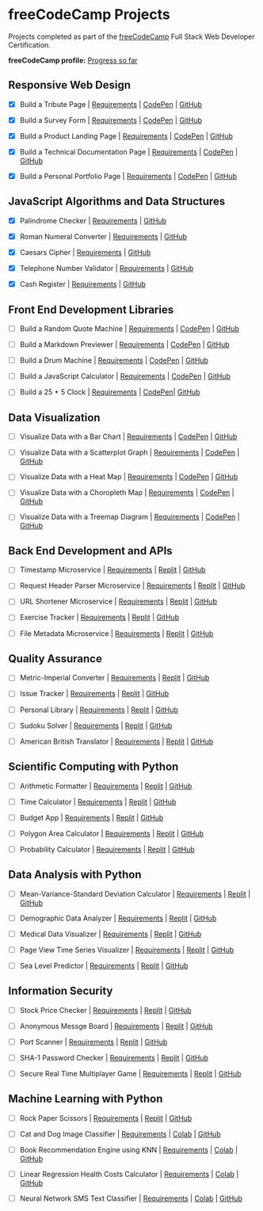 # freeCodeCamp Projects
Projects completed as part of the [freeCodeCamp](http://www.freecodecamp.com) Full Stack Web Developer Certification.

**freeCodeCamp profile:** [Progress so far](https://www.freecodecamp.org/solomonkamanga)

## Responsive Web Design

- [x] Build a Tribute Page | [Requirements](https://learn.freecodecamp.org/responsive-web-design/responsive-web-design-projects/build-a-tribute-page) | [CodePen](https://codepen.io/solomonkamanga/full/wrJVRZ) | [GitHub](https://github.com/solomonkamanga/tribute-page)

- [x] Build a Survey Form | [Requirements](https://learn.freecodecamp.org/responsive-web-design/responsive-web-design-projects/build-a-survey-form) | [CodePen](https://codepen.io/solomonkamanga/full/ZjZpJm) | [GitHub](https://github.com/solomonkamanga/survey-form)

- [x] Build a Product Landing Page | [Requirements](https://learn.freecodecamp.org/responsive-web-design/responsive-web-design-projects/build-a-product-landing-page) | [CodePen](https://codepen.io/solomonkamanga/full/pZXYez/) | [GitHub](https://github.com/solomonkamanga/product-landing-page)

- [x] Build a Technical Documentation Page | [Requirements](https://learn.freecodecamp.org/responsive-web-design/responsive-web-design-projects/build-a-technical-documentation-page) | [CodePen](https://codepen.io/solomonkamanga/full/gdOjmW) | [GitHub](https://github.com/solomonkamanga/technical-documentation-page)

- [x] Build a Personal Portfolio Page | [Requirements](https://learn.freecodecamp.org/responsive-web-design/responsive-web-design-projects/build-a-personal-portfolio-webpage) | [CodePen](https://codepen.io/solomonkamanga/full/RLZgMb) | [GitHub](https://github.com/solomonkamanga/personal-portfolio)

## JavaScript Algorithms and Data Structures

- [x] Palindrome Checker | [Requirements](https://learn.freecodecamp.org/javascript-algorithms-and-data-structures/javascript-algorithms-and-data-structures-projects/palindrome-checker) | [GitHub](https://github.com/solomonkamanga/palindrome-checker)

- [x] Roman Numeral Converter | [Requirements](https://learn.freecodecamp.org/javascript-algorithms-and-data-structures/javascript-algorithms-and-data-structures-projects/roman-numeral-converter) | [GitHub](https://github.com/solomonkamanga/roman-numeral-converter)

- [x] Caesars Cipher | [Requirements](https://learn.freecodecamp.org/javascript-algorithms-and-data-structures/javascript-algorithms-and-data-structures-projects/caesars-cipher) | [GitHub](https://github.com/solomonkamanga/caesars-cipher)

- [x] Telephone Number Validator | [Requirements](https://learn.freecodecamp.org/javascript-algorithms-and-data-structures/javascript-algorithms-and-data-structures-projects/telephone-number-validator) | [GitHub](https://github.com/solomonkamanga/telephone-number-validator)

- [x] Cash Register | [Requirements](https://learn.freecodecamp.org/javascript-algorithms-and-data-structures/javascript-algorithms-and-data-structures-projects/cash-register) | [GitHub](https://github.com/solomonkamanga/cash-register)

## Front End Development Libraries

- [ ] Build a Random Quote Machine | [Requirements](https://learn.freecodecamp.org/front-end-libraries/front-end-libraries-projects/build-a-random-quote-machine) | [CodePen]() | [GitHub]()

- [ ] Build a Markdown Previewer | [Requirements](https://learn.freecodecamp.org/front-end-libraries/front-end-libraries-projects/build-a-markdown-previewer) | [CodePen]() | [GitHub]()

- [ ] Build a Drum Machine | [Requirements](https://learn.freecodecamp.org/front-end-libraries/front-end-libraries-projects/build-a-drum-machine) | [CodePen]() | [GitHub]()

- [ ] Build a JavaScript Calculator | [Requirements](https://learn.freecodecamp.org/front-end-libraries/front-end-libraries-projects/build-a-javascript-calculator) | [CodePen]() | [GitHub]()

- [ ] Build a 25 + 5 Clock | [Requirements](https://www.freecodecamp.org/learn/front-end-development-libraries/front-end-development-libraries-projects/build-a-25--5-clock) | [CodePen]()| [GitHub]()

## Data Visualization

- [ ] Visualize Data with a Bar Chart | [Requirements](https://learn.freecodecamp.org/data-visualization/data-visualization-projects/visualize-data-with-a-bar-chart) | [CodePen]() | [GitHub]()

- [ ] Visualize Data with a Scatterplot Graph | [Requirements](https://learn.freecodecamp.org/data-visualization/data-visualization-projects/visualize-data-with-a-scatterplot-graph) | [CodePen]() | [GitHub]()

- [ ] Visualize Data with a Heat Map | [Requirements](https://learn.freecodecamp.org/data-visualization/data-visualization-projects/visualize-data-with-a-heat-map) | [CodePen]() | [GitHub]()

- [ ] Visualize Data with a Choropleth Map | [Requirements](https://learn.freecodecamp.org/data-visualization/data-visualization-projects/visualize-data-with-a-choropleth-map) | [CodePen]() | [GitHub]()

- [ ] Visualize Data with a Treemap Diagram | [Requirements](https://learn.freecodecamp.org/data-visualization/data-visualization-projects/visualize-data-with-a-treemap-diagram) | [CodePen]() | [GitHub]()

## Back End Development and APIs

- [ ] Timestamp Microservice | [Requirements](https://learn.freecodecamp.org/apis-and-microservices/apis-and-microservices-projects/timestamp-microservice) | [Replit]() | [GitHub]()

- [ ] Request Header Parser Microservice | [Requirements](https://learn.freecodecamp.org/apis-and-microservices/apis-and-microservices-projects/request-header-parser-microservice) | [Replit]() | [GitHub]()

- [ ] URL Shortener Microservice | [Requirements](https://learn.freecodecamp.org/apis-and-microservices/apis-and-microservices-projects/url-shortener-microservice) | [Replit]() | [GitHub]()

- [ ] Exercise Tracker | [Requirements](https://learn.freecodecamp.org/apis-and-microservices/apis-and-microservices-projects/exercise-tracker) | [Replit]() | [GitHub]()

- [ ] File Metadata Microservice | [Requirements](https://learn.freecodecamp.org/apis-and-microservices/apis-and-microservices-projects/file-metadata-microservice) | [Replit]() | [GitHub]()

## Quality Assurance

- [ ] Metric-Imperial Converter | [Requirements](https://learn.freecodecamp.org/information-security-and-quality-assurance/information-security-and-quality-assurance-projects/metric-imperial-converter) | [Replit]() | [GitHub]()

- [ ] Issue Tracker | [Requirements](https://learn.freecodecamp.org/information-security-and-quality-assurance/information-security-and-quality-assurance-projects/issue-tracker) | [Replit]() | [GitHub]()

- [ ] Personal Library | [Requirements](https://learn.freecodecamp.org/information-security-and-quality-assurance/information-security-and-quality-assurance-projects/personal-library) | [Replit]() | [GitHub]()

- [ ] Sudoku Solver | [Requirements](https://www.freecodecamp.org/learn/quality-assurance/quality-assurance-projects/sudoku-solver) | [Replit]() | [GitHub]()

- [ ] American British Translator | [Requirements](https://www.freecodecamp.org/learn/quality-assurance/quality-assurance-projects/american-british-translator) | [Replit]() | [GitHub]()

## Scientific Computing with Python

- [ ] Arithmetic Formatter | [Requirements](https://www.freecodecamp.org/learn/scientific-computing-with-python/scientific-computing-with-python-projects/arithmetic-formatter) | [Replit]() | [GitHub]()

- [ ] Time Calculator | [Requirements](https://www.freecodecamp.org/learn/scientific-computing-with-python/scientific-computing-with-python-projects/time-calculator) | [Replit]() | [GitHub]()

- [ ] Budget App | [Requirements](https://www.freecodecamp.org/learn/scientific-computing-with-python/scientific-computing-with-python-projects/budget-app) | [Replit]() | [GitHub]()

- [ ] Polygon Area Calculator | [Requirements](https://www.freecodecamp.org/learn/scientific-computing-with-python/scientific-computing-with-python-projects/polygon-area-calculator) | [Replit]() | [GitHub]()

- [ ] Probability Calculator | [Requirements](https://www.freecodecamp.org/learn/scientific-computing-with-python/scientific-computing-with-python-projects/probability-calculator) | [Replit]() | [GitHub]()

## Data Analysis with Python

- [ ] Mean-Variance-Standard Deviation Calculator | [Requirements](https://www.freecodecamp.org/learn/data-analysis-with-python/data-analysis-with-python-projects/mean-variance-standard-deviation-calculator) | [Replit]() | [GitHub]()

- [ ] Demographic Data Analyzer | [Requirements](https://www.freecodecamp.org/learn/data-analysis-with-python/data-analysis-with-python-projects/demographic-data-analyzer) | [Replit]() | [GitHub]()

- [ ] Medical Data Visualizer | [Requirements](https://www.freecodecamp.org/learn/data-analysis-with-python/data-analysis-with-python-projects/medical-data-visualizer) | [Replit]() | [GitHub]()

- [ ] Page View Time Series Visualizer | [Requirements](https://www.freecodecamp.org/learn/data-analysis-with-python/data-analysis-with-python-projects/page-view-time-series-visualizer) | [Replit]() | [GitHub]()

- [ ] Sea Level Predictor | [Requirements](https://www.freecodecamp.org/learn/data-analysis-with-python/data-analysis-with-python-projects/sea-level-predictor) | [Replit]() | [GitHub]()

## Information Security

- [ ] Stock Price Checker | [Requirements](https://www.freecodecamp.org/learn/information-security/information-security-projects/stock-price-checker) | [Replit]() | [GitHub]()

- [ ] Anonymous Messge Board | [Requirements](https://www.freecodecamp.org/learn/information-security/information-security-projects/anonymous-message-board) | [Replit]() | [GitHub]()

- [ ] Port Scanner | [Requirements](https://www.freecodecamp.org/learn/information-security/information-security-projects/port-scanner) | [Replit]() | [GitHub]()

- [ ] SHA-1 Password Checker | [Requirements](https://www.freecodecamp.org/learn/information-security/information-security-projects/sha-1-password-cracker) | [Replit]() | [GitHub]()

- [ ] Secure Real Time Multiplayer Game | [Requirements](https://www.freecodecamp.org/learn/information-security/information-security-projects/secure-real-time-multiplayer-game) | [Replit]() | [GitHub]()

## Machine Learning with Python

- [ ] Rock Paper Scissors | [Requirements](https://www.freecodecamp.org/learn/machine-learning-with-python/machine-learning-with-python-projects/rock-paper-scissors) | [Replit]() | [GitHub]()

- [ ] Cat and Dog Image Classifier | [Requirements](https://www.freecodecamp.org/learn/machine-learning-with-python/machine-learning-with-python-projects/cat-and-dog-image-classifier) | [Colab]() | [GitHub]()

- [ ] Book Recommendation Engine using KNN | [Requirements](https://www.freecodecamp.org/learn/machine-learning-with-python/machine-learning-with-python-projects/book-recommendation-engine-using-knn) | [Colab]() | [GitHub]()

- [ ] Linear Regression Health Costs Calculator | [Requirements](https://www.freecodecamp.org/learn/machine-learning-with-python/machine-learning-with-python-projects/linear-regression-health-costs-calculator) | [Colab]() | [GitHub]()

- [ ] Neural Network SMS Text Classifier | [Requirements](https://www.freecodecamp.org/learn/machine-learning-with-python/machine-learning-with-python-projects/neural-network-sms-text-classifier) | [Colab]() | [GitHub]()